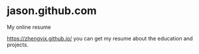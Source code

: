 # jason.github.com
My online resume

https://zhengyix.github.io/
you can get my resume about the education and projects.
